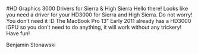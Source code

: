 #HD Graphics 3000 Drivers for Sierra & High Sierra
Hello there!
Looks like you need a driver for your HD3000 for Sierra and High Sierra.
Do not worry! You don’t need it :D
The MacBook Pro 13” Early 2011 already has a HD3000 iGPU so you don’t need to do anything, it will work without any trickery!
Have fun!

Benjamin Stonawski
